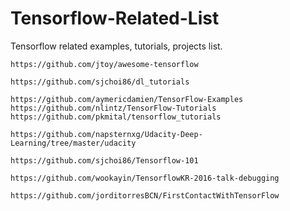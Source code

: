 # Tensorflow-Related-List

Tensorflow related examples, tutorials, projects list.


~~~
https://github.com/jtoy/awesome-tensorflow

https://github.com/sjchoi86/dl_tutorials

https://github.com/aymericdamien/TensorFlow-Examples
https://github.com/nlintz/TensorFlow-Tutorials
https://github.com/pkmital/tensorflow_tutorials

https://github.com/napsternxg/Udacity-Deep-Learning/tree/master/udacity

https://github.com/sjchoi86/Tensorflow-101

https://github.com/wookayin/TensorflowKR-2016-talk-debugging

https://github.com/jorditorresBCN/FirstContactWithTensorFlow
~~~
